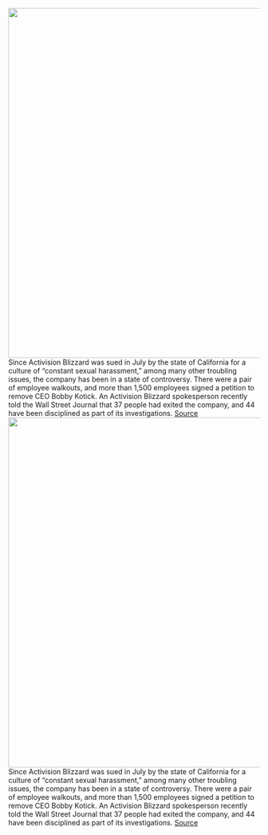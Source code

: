 <img src='https://cdn.vox-cdn.com/thumbor/3f8J-I4i3D8UP0lDOKBn80wCgqc=/0x0:2214x1649/1200x800/filters:focal(1193x356:1547x710)/cdn.vox-cdn.com/uploads/chorus_image/image/70403928/615660190.0.jpg' width='700px' /><br/>
Since Activision Blizzard was sued in July by the state of California for a culture of “constant sexual harassment,” among many other troubling issues, the company has been in a state of controversy. There were a pair of employee walkouts, and more than 1,500 employees signed a petition to remove CEO Bobby Kotick. An Activision Blizzard spokesperson recently told the Wall Street Journal that 37 people had exited the company, and 44 have been disciplined as part of its investigations.
<a href='https://www.theverge.com/2022/1/18/22889464/microsoft-activision-blizzard-xbox-acquisition-bobby-kotick'> Source <a/><img src='https://cdn.vox-cdn.com/thumbor/3f8J-I4i3D8UP0lDOKBn80wCgqc=/0x0:2214x1649/1200x800/filters:focal(1193x356:1547x710)/cdn.vox-cdn.com/uploads/chorus_image/image/70403928/615660190.0.jpg' width='700px' /><br/>
Since Activision Blizzard was sued in July by the state of California for a culture of “constant sexual harassment,” among many other troubling issues, the company has been in a state of controversy. There were a pair of employee walkouts, and more than 1,500 employees signed a petition to remove CEO Bobby Kotick. An Activision Blizzard spokesperson recently told the Wall Street Journal that 37 people had exited the company, and 44 have been disciplined as part of its investigations.
<a href='https://www.theverge.com/2022/1/18/22889464/microsoft-activision-blizzard-xbox-acquisition-bobby-kotick'> Source <a/>